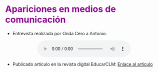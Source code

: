 # <FONT COLOR=#8B008B>Apariciones en medios de comunicación</font>

* Entrevista realizada por Onda Cero a Antonio:

<center>

<audio controls autoplay>
	<source src="/presentaciones/entrevista1.mp3" type="audio/mp3">
	<source src=""/presentaciones/entrevista1.ogg" type="audio/ogg">
	Elemento de audio no soportado por tu navegador.
</audio>

</center>

* Publicado artículo en la revista digital EducarCLM: [Enlace al artículo](https://educarenclm.castillalamancha.es/content/masaylo-robot-open-source-de-origen-castellanomanchego)
